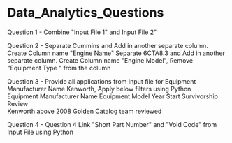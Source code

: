 # Data_Analytics_Questions

Question 1 - Combine "Input File 1" and Input File 2"

Question 2 - Separate Cummins and Add in another separate column. Create Column name "Engine Name"
             Separate 6CTA8.3 and Add in another separate column. Create Column name "Engine Model", Remove "Equipment Type " from the column

Question 3 - Provide all applications from Input file for Equipment Manufacturer Name Kenworth, Apply below filters using Python											
             Equipment Manufacturer Name	Equipment Model Year Start	Survivorship	Review	
             Kenworth	                    above 2008	                Golden	      Catalog team reviewed	

Question 4 - Question 4	Link "Short Part Number"  and "Void Code" from Input File using Python	





